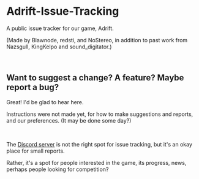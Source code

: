 # Adrift-Issue-Tracking
A public issue tracker for our game, Adrift.

(Made by Blawnode, redsti, and NoStereo, in addition to past work from Nazsgull, KingKelpo and sound_digitator.)

<br/>

## Want to suggest a change? A feature? Maybe report a bug?
Great! I'd be glad to hear here.

Instructions were not made yet, for how to make suggestions and reports, and our preferences. (It may be done some day?)

<br/>

The [Discord server](https://discord.com/invite/f8VcqhrFFM) is not the right spot for issue tracking, but it's an okay place for small reports.

Rather, it's a spot for people interested in the game, its progress, news, perhaps people looking for competition?
